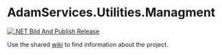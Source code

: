 # AdamServices.Utilities.Managment
[![.NET Bild And Publish Release](https://github.com/Adam-Software/AdamServices.Utilities.Managment/actions/workflows/dotnet-desktop.yml/badge.svg)](https://github.com/Adam-Software/AdamServices.Utilities.Managment/actions/workflows/dotnet-desktop.yml)

Use the shared [wiki](https://github.com/Adam-Software/AdamServices.Utilities.Managment/wiki) to find information about the project.
